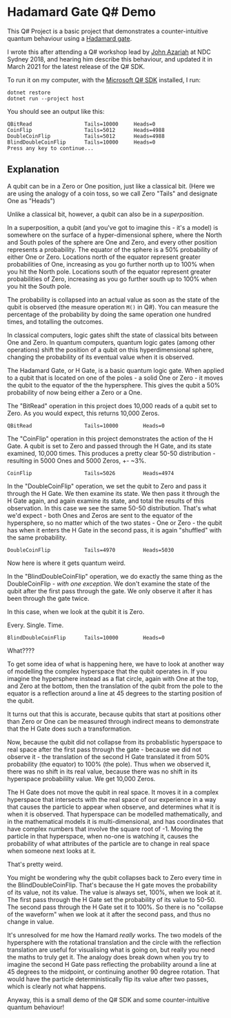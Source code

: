 # Hadamard Gate Q# Demo

This Q# Project is a basic project that demonstrates a counter-intuitive quantum behaviour using a [Hadamard gate](https://en.wikipedia.org/wiki/Hadamard_transform#Quantum_computing_applications).

I wrote this after attending a Q# workshop lead by [John Azariah](https://ndcsydney.com/speaker/john-azariah) at NDC Sydney 2018, and hearing him describe this behaviour, and updated it in March 2021 for the latest release of the Q# SDK.

To run it on my computer, with the [Microsoft Q# SDK](https://docs.microsoft.com/en-us/quantum/quantum-installconfig?view=qsharp-preview) installed, I run:

```
dotnet restore
dotnet run --project host
```

You should see an output like this:

```
QBitRead                 Tails=10000     Heads=0
CoinFlip                 Tails=5012      Heads=4988
DoubleCoinFlip           Tails=5012      Heads=4988
BlindDoubleCoinFlip      Tails=10000     Heads=0
Press any key to continue...
```

## Explanation

A qubit can be in a Zero or One position, just like a classical bit. (Here we are using the analogy of a coin toss, so we call Zero "Tails" and designate One as "Heads")

Unlike a classical bit, however, a qubit can also be in a _superposition_.

In a superposition, a qubit (and you've got to imagine this - it's a model) is somewhere on the surface of a hyper-dimensional sphere, where the North and South poles of the sphere are One and Zero, and every other position represents a probability. The equator of the sphere is a 50% probability of either One or Zero. Locations north of the equator represent greater probabilities of One, increasing as you go further north up to 100% when you hit the North pole. Locations south of the equator represent greater probabilities of Zero, increasing as you go further south up to 100% when you hit the South pole.

The probability is collapsed into an actual value as soon as the state of the qubit is observed (the measure operation `M()` in Q#). You can measure the percentage of the probability by doing the same operation one hundred times, and totalling the outcomes.

In classical computers, logic gates shift the state of classical bits between One and Zero. In quantum computers, quantum logic gates (among other operations) shift the position of a qubit on this hyperdimensional sphere, changing the probability of its eventual value when it is observed.

The Hadamard Gate, or H Gate, is a basic quantum logic gate. When applied to a qubit that is located on one of the poles - a solid One or Zero - it moves the qubit to the equator of the the hypersphere. This gives the qubit a 50% probability of now being either a Zero or a One.

The "BitRead" operation in this project does 10,000 reads of a qubit set to Zero. As you would expect, this returns 10,000 Zeros.

```
QBitRead                 Tails=10000        Heads=0
```

The "CoinFlip" operation in this project demonstrates the action of the H Gate. A qubit is set to Zero and passed through the H Gate, and its state examined, 10,000 times. This produces a pretty clear 50-50 distribution - resulting in 5000 Ones and 5000 Zeros, +- ~3%.

```
CoinFlip                 Tails=5026         Heads=4974
```

In the "DoubleCoinFlip" operation, we set the qubit to Zero and pass it through the H Gate. We then examine its state. We then pass it through the H Gate again, and again examine its state, and total the results of this observation. In this case we see the same 50-50 distribution. That's what we'd expect - both Ones and Zeros are sent to the equator of the hypersphere, so no matter which of the two states - One or Zero - the qubit has when it enters the H Gate in the second pass, it is again "shuffled" with the same probability.

```
DoubleCoinFlip           Tails=4970         Heads=5030
```

Now here is where it gets quantum weird.

In the "BlindDoubleCoinFlip" operation, we do exactly the same thing as the DoubleCoinFlip - _with one exception_. We don't examine the state of the qubit after the first pass through the gate. We only observe it after it has been through the gate twice.

In this case, when we look at the qubit it is Zero.

Every. Single. Time.

```
BlindDoubleCoinFlip      Tails=10000        Heads=0
```

What????

To get some idea of what is happening here, we have to look at another way of modelling the complex hyperspace that the qubit operates in. If you imagine the hypersphere instead as a flat circle, again with One at the top, and Zero at the bottom, then the translation of the qubit from the pole to the equator is a reflection around a line at 45 degrees to the starting position of the qubit.

It turns out that this is accurate, because qubits that start at positions other than Zero or One can be measured through indirect means to demonstrate that the H Gate does such a transformation.

Now, because the qubit did not collapse from its probablistic hyperspace to real space after the first pass through the gate - because we did not observe it - the translation of the second H Gate translated it from 50% probability (the equator) to 100% (the pole). Thus when we observed it, there was no shift in its real value, because there was no shift in its hyperspace probabililty value. We get 10,000 Zeros.

The H Gate does not move the qubit in real space. It moves it in a complex hyperspace that intersects with the real space of our experience in a way that causes the particle to appear when observe, and determines what it is when it is observed. That hyperspace can be modelled mathematically, and in the mathematical models it is multi-dimensional, and has coordinates that have complex numbers that involve the square root of -1. Moving the particle in that hyperspace, when no-one is watching it, causes the probability of what attributes of the particle are to change in real space when someone next looks at it.

That's pretty weird.

You might be wondering why the qubit collapses back to Zero every time in the BlindDoubleCoinFlip. That's because the H gate moves the probability of its value, not its value. The value is always set, 100%, when we look at it. The first pass through the H Gate set the probability of its value to 50-50. The second pass through the H Gate set it to 100%. So there is no "collapse of the waveform" when we look at it after the second pass, and thus no change in value.

It's unresolved for me how the Hamard *really* works. The two models of the hypersphere with the rotational translation and the circle with the reflection translation are useful for visualising what is going on, but really you need the maths to truly get it. The analogy does break down when you try to imagine the second H Gate pass reflecting the probability around a line at 45 degrees to the midpoint, or continuing another 90 degree rotation. That would have the particle deterministically flip its value after two passes, which is clearly not what happens.

Anyway, this is a small demo of the Q# SDK and some counter-intuitive quantum behaviour!
